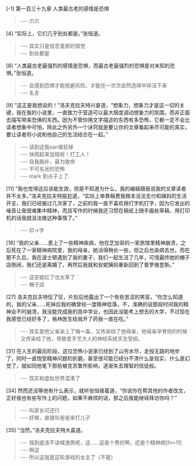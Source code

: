 
[-1] 第一百三十九章 人类最古老的感情是恐惧
>--- 爪爪<br>

[4] “实际上，它们几乎到处都是。”张恒道。
>--- 其实只是信息茧房的错觉<br>
>--- 到处都是<br>

[8] “人类最古老最强烈的感情是恐惧，而最古老最强烈的恐惧是对未知的恐惧。”张恒道。
>--- 会感到恐惧才能规避风险，才能在一次次自然选择中存活下来<br>
>--- 名言<br>

[9] “这正是我想说的！”洛夫克拉夫特兴奋道，“想象力，想象力才是这一切的关键，我在我的小说里，一直致力于营造可以最大限度调动想象力的氛围，而非正面去描写带来恐惧的东西。因为不管你用文字描述的东西有多恐怖，它都一定不会比读者想象中可怕，除此之外另外一个诀窍就是要让你的文章看起来尽可能的真实，要让读者将小说和他自己的生活结合在一起。”
>--- 读到这我san值狂掉<br>
>--- 快爬起来加班啦！打工人！<br>
>--- 自我脑补，最为致命<br>
>--- 不可名状的恐怖<br>
>--- mark
到点子上了.<br>

[11] “我也觉得这应该能生效，但是不知道为什么，我的编辑跟我说我的文章读者并不太多。”洛夫克拉夫特尴尬道，“实际上单靠稿费我根本没法支付和姨妈的生活开支，我们已经搬过几次家了，之前的我一直不喜欢用打字机打字，因为它发出的噪音让我很难集中精神，而且写作的时候我还习惯在稿纸上随手画些草稿，用打印机的话我就没法做这种事情了。”
>--- 印→字<br>

[18] “我的父亲……患上了一些精神疾病，他在芝加哥的一家旅馆里精神崩溃，之后死在了一家精神病院里，我的母亲，她活得稍长一些，但之后也染病去世。而在那不久后，我在波士顿遇到了我的妻子，我们一起生活了几年，可惜最终她的帽子店倒闭，我们还是离婚了，再然后我就和安妮姨妈重新回到了普罗维登斯。”
>--- 这安妮红了也太草了<br>
>--- 帽子店<br>

[27] 洛夫克拉夫特怔了怔，片刻后他露出了一个有些苦涩的笑容，“你怎么知道的，我的父亲……死掉后我的确曾经一度精神低落，不，准确的说那段时间我的精神会不时崩溃，我没能完成我的高中学业，也因此没能考上想去的大学，不过现在我感觉已经好多了，格林医生给我开了药我一直在吃。”
>--- 其实是他父亲染上了梅～毒，又传染给了他母亲，他母亲孕育他的时候又传染给了他，导致爱手艺大人的神经系统天生受损。<br>

[31] 在人生的最后阶段，这位恐怖小说家已经到了山穷水尽，走投无路的地步了，同时一直饱受精神问题的折磨，甚至很可能已经分不清什么是现实，什么是幻觉了，就如同他笔下那些被克苏鲁所影响，逐渐失去理智的信徒般。
>--- 现实和虚拟世界混淆了<br>

[34] 然而还没等他有什么表示，就听张恒接着道，“你说你在帮其他的作者改文，正好我也有些写作上的问题，如果不麻烦的话，那之后我能继续拜访你吗？”
>--- 叫家长可还行<br>
>--- 好嘛，直接叫爸爸来打儿子<br>

[35] “当然。”洛夫克拉夫特大喜道。
>--- 我到底该不该喊渣男呢，这……这是个男的啊，还是个精神病[fn=11]<br>
>--- 啊这<br>
>--- 所以这就是这轮游戏的女主了（不是）<br>
